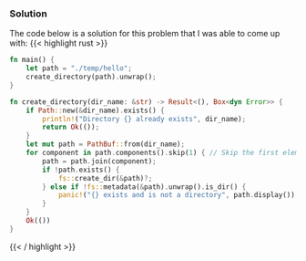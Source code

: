 ### Solution
The code below is a solution for this problem that I was able to come up with:
{{< highlight rust >}}
```rust
fn main() {
    let path = "./temp/hello";
    create_directory(path).unwrap();
}

fn create_directory(dir_name: &str) -> Result<(), Box<dyn Error>> {
    if Path::new(&dir_name).exists() {
        println!("Directory {} already exists", dir_name);
        return Ok(());
    }
    let mut path = PathBuf::from(dir_name);
    for component in path.components().skip(1) { // Skip the first element which is empty string ""
        path = path.join(component);
        if !path.exists() {
            fs::create_dir(&path)?;
        } else if !fs::metadata(&path).unwrap().is_dir() {
            panic!("{} exists and is not a directory", path.display());
        }
    }
    Ok(())
}
```
{{< / highlight >}}
